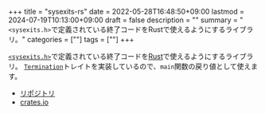 +++
title = "sysexits-rs"
date = 2022-05-28T16:48:50+09:00
lastmod = 2024-07-19T10:13:00+09:00
draft = false
description = ""
summary = "`<sysexits.h>`で定義されている終了コードをRustで使えるようにするライブラリ。"
categories = [""]
tags = [""]
+++

[`<sysexits.h>`](https://man.openbsd.org/sysexits)で定義されている終了コードを[Rust](https://www.rust-lang.org/)で使えるようにするライブラリ。
[`Termination`](https://doc.rust-lang.org/std/process/trait.Termination.html)トレイトを実装しているので、`main`関数の戻り値として使えます。

- [リポジトリ](https://github.com/sorairolake/sysexits-rs)
- [crates.io](https://crates.io/crates/sysexits)
